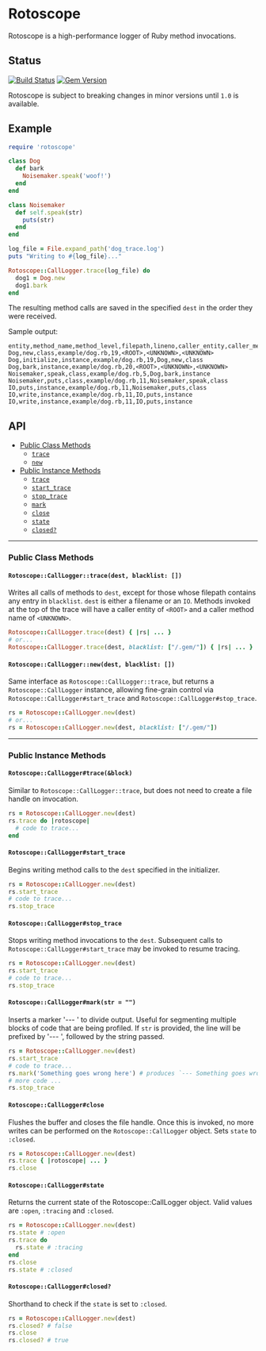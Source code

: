 # Rotoscope

Rotoscope is a high-performance logger of Ruby method invocations.

## Status

[![Build Status](https://github.com/Shopify/rotoscope/actions/workflows/ci.yml/badge.svg)](https://github.com/Shopify/rotoscope/actions?query=branch%3Amain)
[![Gem Version](https://badge.fury.io/rb/rotoscope.svg)](https://badge.fury.io/rb/rotoscope)

Rotoscope is subject to breaking changes in minor versions until `1.0` is available.

## Example

```ruby
require 'rotoscope'

class Dog
  def bark
    Noisemaker.speak('woof!')
  end
end

class Noisemaker
  def self.speak(str)
    puts(str)
  end
end

log_file = File.expand_path('dog_trace.log')
puts "Writing to #{log_file}..."

Rotoscope::CallLogger.trace(log_file) do
  dog1 = Dog.new
  dog1.bark
end
```

The resulting method calls are saved in the specified `dest` in the order they were received.

Sample output:

```
entity,method_name,method_level,filepath,lineno,caller_entity,caller_method_name,caller_method_level
Dog,new,class,example/dog.rb,19,<ROOT>,<UNKNOWN>,<UNKNOWN>
Dog,initialize,instance,example/dog.rb,19,Dog,new,class
Dog,bark,instance,example/dog.rb,20,<ROOT>,<UNKNOWN>,<UNKNOWN>
Noisemaker,speak,class,example/dog.rb,5,Dog,bark,instance
Noisemaker,puts,class,example/dog.rb,11,Noisemaker,speak,class
IO,puts,instance,example/dog.rb,11,Noisemaker,puts,class
IO,write,instance,example/dog.rb,11,IO,puts,instance
IO,write,instance,example/dog.rb,11,IO,puts,instance
```

## API

- [Public Class Methods](#public-class-methods)
  - [`trace`](#rotoscopecallloggertracedest-blacklist-)
  - [`new`](#rotoscopecallloggernewdest-blacklist-)
- [Public Instance Methods](#public-instance-methods)
  - [`trace`](#rotoscopecallloggertraceblock)
  - [`start_trace`](#rotoscopecallloggerstart_trace)
  - [`stop_trace`](#rotoscopecallloggerstop_trace)
  - [`mark`](#rotoscopecallloggermarkstr--)
  - [`close`](#rotoscopecallloggerclose)
  - [`state`](#rotoscopecallloggerstate)
  - [`closed?`](#rotoscopecallloggerclosed)

---

### Public Class Methods

#### `Rotoscope::CallLogger::trace(dest, blacklist: [])`

Writes all calls of methods to `dest`, except for those whose filepath contains any entry in `blacklist`. `dest` is either a filename or an `IO`. Methods invoked at the top of the trace will have a caller entity of `<ROOT>` and a caller method name of `<UNKNOWN>`.

```ruby
Rotoscope::CallLogger.trace(dest) { |rs| ... }
# or...
Rotoscope::CallLogger.trace(dest, blacklist: ["/.gem/"]) { |rs| ... }
```

#### `Rotoscope::CallLogger::new(dest, blacklist: [])`

Same interface as `Rotoscope::CallLogger::trace`, but returns a `Rotoscope::CallLogger` instance, allowing fine-grain control via `Rotoscope::CallLogger#start_trace` and `Rotoscope::CallLogger#stop_trace`.
```ruby
rs = Rotoscope::CallLogger.new(dest)
# or...
rs = Rotoscope::CallLogger.new(dest, blacklist: ["/.gem/"])
```

---

### Public Instance Methods

#### `Rotoscope::CallLogger#trace(&block)`

Similar to `Rotoscope::CallLogger::trace`, but does not need to create a file handle on invocation.

```ruby
rs = Rotoscope::CallLogger.new(dest)
rs.trace do |rotoscope|
  # code to trace...
end
```

#### `Rotoscope::CallLogger#start_trace`

Begins writing method calls to the `dest` specified in the initializer.

```ruby
rs = Rotoscope::CallLogger.new(dest)
rs.start_trace
# code to trace...
rs.stop_trace
```

#### `Rotoscope::CallLogger#stop_trace`

Stops writing method invocations to the `dest`. Subsequent calls to `Rotoscope::CallLogger#start_trace` may be invoked to resume tracing.

```ruby
rs = Rotoscope::CallLogger.new(dest)
rs.start_trace
# code to trace...
rs.stop_trace
```

#### `Rotoscope::CallLogger#mark(str = "")`

 Inserts a marker '--- ' to divide output. Useful for segmenting multiple blocks of code that are being profiled. If `str` is provided, the line will be prefixed by '--- ', followed by the string passed.

```ruby
rs = Rotoscope::CallLogger.new(dest)
rs.start_trace
# code to trace...
rs.mark('Something goes wrong here') # produces `--- Something goes wrong here` in the output
# more code ...
rs.stop_trace
```

#### `Rotoscope::CallLogger#close`

Flushes the buffer and closes the file handle. Once this is invoked, no more writes can be performed on the `Rotoscope::CallLogger` object. Sets `state` to `:closed`.

```ruby
rs = Rotoscope::CallLogger.new(dest)
rs.trace { |rotoscope| ... }
rs.close
```

#### `Rotoscope::CallLogger#state`

Returns the current state of the Rotoscope::CallLogger object. Valid values are `:open`, `:tracing` and `:closed`.

```ruby
rs = Rotoscope::CallLogger.new(dest)
rs.state # :open
rs.trace do
  rs.state # :tracing
end
rs.close
rs.state # :closed
```

#### `Rotoscope::CallLogger#closed?`

Shorthand to check if the `state` is set to `:closed`.

```ruby
rs = Rotoscope::CallLogger.new(dest)
rs.closed? # false
rs.close
rs.closed? # true
```
